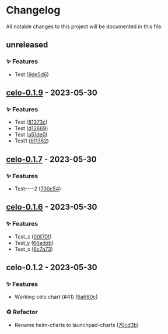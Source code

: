 # Changelog

All notable changes to this project will be documented in this file.

## unreleased

### <!-- 0 -->✨ Features

- Test ([9de5d6](https://github.com/graphops/launchpad-charts/commit/9de5d63905f35eaccc64dd88620b165be4be5aa4))

## [celo-0.1.9](https://github.com/graphops/launchpad-charts/compare/celo-0.1.7...celo-0.1.9) - 2023-05-30

### <!-- 0 -->✨ Features

- Test ([81373c](https://github.com/graphops/launchpad-charts/commit/81373c6ea28cb4a2c4651ae4dd80b28d3b64677f))
- Test ([d12669](https://github.com/graphops/launchpad-charts/commit/d12669a84cf6a6c9f0231ad9d066536b40aae6bb))
- Test ([a51de0](https://github.com/graphops/launchpad-charts/commit/a51de09df4717de12a41e552982b0cb81dbe4845))
- Test1 ([b11382](https://github.com/graphops/launchpad-charts/commit/b113822a50347cf3d6386a0425ae95fc3c583cb4))

## [celo-0.1.7](https://github.com/graphops/launchpad-charts/compare/celo-0.1.6...celo-0.1.7) - 2023-05-30

### <!-- 0 -->✨ Features

- Test----2 ([700c54](https://github.com/graphops/launchpad-charts/commit/700c5440920cf577e4d420a09233f58887ad8d6e))

## [celo-0.1.6](https://github.com/graphops/launchpad-charts/compare/celo-0.1.5...celo-0.1.6) - 2023-05-30

### <!-- 0 -->✨ Features

- Test_z ([00f70f](https://github.com/graphops/launchpad-charts/commit/00f70f7880d513335ac762b56d3211da5e5c346d))
- Test_y ([66addb](https://github.com/graphops/launchpad-charts/commit/66addb5071b8b1e1c7e2c50eceaf6db690167b15))
- Test_x ([6c7a73](https://github.com/graphops/launchpad-charts/commit/6c7a73008001d0652c6a4d4d8e78b6cb30f66e49))

## celo-0.1.2 - 2023-05-30

### <!-- 0 -->✨ Features

- Working celo chart (#41) ([6a680c](https://github.com/graphops/launchpad-charts/commit/6a680c802fc41eab0097d56d1c30b429bd05a2e3))

### <!-- 2 -->♻️ Refactor

- Rename helm-charts to launchpad-charts ([70cd3b](https://github.com/graphops/launchpad-charts/commit/70cd3b7aed214e314ec0534bf845d687efab41d8))

